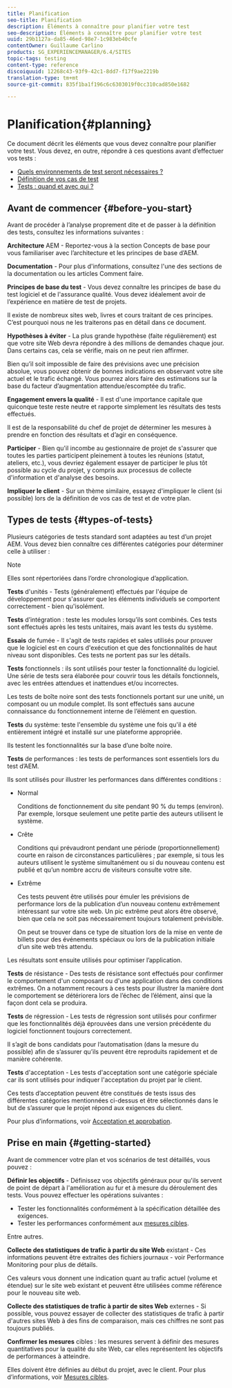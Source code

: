 ```yaml
---
title: Planification
seo-title: Planification
description: Éléments à connaître pour planifier votre test
seo-description: Éléments à connaître pour planifier votre test
uuid: 29b1127a-da85-46ed-98e7-1c983eb40cfe
contentOwner: Guillaume Carlino
products: SG_EXPERIENCEMANAGER/6.4/SITES
topic-tags: testing
content-type: reference
discoiquuid: 12268c43-93f9-42c1-8dd7-f17f9ae2219b
translation-type: tm+mt
source-git-commit: 835f1ba1f196c6c6303019f0cc310cad850e1682

---
```



# Planification{#planning}

Ce document décrit les éléments que vous devez connaître pour planifier votre test. Vous devez, en outre, répondre à ces questions avant d’effectuer vos tests :

* [Quels environnements de test seront nécessaires ?](/help/sites-developing/test-environments.md)
* [Définition de vos cas de test](/help/sites-developing/test-cases.md)
* [Tests : quand et avec qui ?](/help/sites-developing/when-who.md)

## Avant de commencer {#before-you-start}

Avant de procéder à l’analyse proprement dite et de passer à la définition des tests, consultez les informations suivantes :

**Architecture** AEM - Reportez-vous à la section Concepts de base pour vous familiariser avec l’architecture et les principes de base d’AEM.

**Documentation** - Pour plus d&#39;informations, consultez l&#39;une des sections de la documentation ou les articles Comment faire.

**Principes de base du test** - Vous devez connaître les principes de base du test logiciel et de l&#39;assurance qualité. Vous devez idéalement avoir de l’expérience en matière de test de projets.

Il existe de nombreux sites web, livres et cours traitant de ces principes. C’est pourquoi nous ne les traiterons pas en détail dans ce document.

**Hypothèses à éviter** - La plus grande hypothèse (faite régulièrement) est que votre site Web devra répondre à des millions de demandes chaque jour. Dans certains cas, cela se vérifie, mais on ne peut rien affirmer.

Bien qu’il soit impossible de faire des prévisions avec une précision absolue, vous pouvez obtenir de bonnes indications en observant votre site actuel et le trafic échangé. Vous pourrez alors faire des estimations sur la base du facteur d’augmentation attendue/escomptée du trafic.

**Engagement envers la qualité** - Il est d&#39;une importance capitale que quiconque teste reste neutre et rapporte simplement les résultats des tests effectués.

Il est de la responsabilité du chef de projet de déterminer les mesures à prendre en fonction des résultats et d’agir en conséquence.

**Participer** - Bien qu&#39;il incombe au gestionnaire de projet de s&#39;assurer que toutes les parties participent pleinement à toutes les réunions (statut, ateliers, etc.), vous devriez également essayer de participer le plus tôt possible au cycle du projet, y compris aux processus de collecte d&#39;information et d&#39;analyse des besoins.

**Impliquer le client** - Sur un thème similaire, essayez d&#39;impliquer le client (si possible) lors de la définition de vos cas de test et de votre plan.

## Types de tests {#types-of-tests}

Plusieurs catégories de tests standard sont adaptées au test d’un projet AEM. Vous devez bien connaître ces différentes catégories pour déterminer celle à utiliser :

>[!NOTE]
>
>Elles sont répertoriées dans l’ordre chronologique d’application.

**Tests** d&#39;unités - Tests (généralement) effectués par l&#39;équipe de développement pour s&#39;assurer que les éléments individuels se comportent correctement - bien qu&#39;isolément.

**Tests** d’intégration : teste les modules lorsqu’ils sont combinés. Ces tests sont effectués après les tests unitaires, mais avant les tests du système.

**Essais** de fumée - Il s&#39;agit de tests rapides et sales utilisés pour prouver que le logiciel est en cours d&#39;exécution et que des fonctionnalités de haut niveau sont disponibles. Ces tests ne portent pas sur les détails.

**Tests** fonctionnels : ils sont utilisés pour tester la fonctionnalité du logiciel. Une série de tests sera élaborée pour couvrir tous les détails fonctionnels, avec les entrées attendues et inattendues et/ou incorrectes.

Les tests de boîte noire sont des tests fonctionnels portant sur une unité, un composant ou un module complet. Ils sont effectués sans aucune connaissance du fonctionnement interne de l’élément en question.

**Tests** du système: teste l&#39;ensemble du système une fois qu&#39;il a été entièrement intégré et installé sur une plateforme appropriée.

Ils testent les fonctionnalités sur la base d’une boîte noire.

**Tests** de performances : les tests de performances sont essentiels lors du test d’AEM.

Ils sont utilisés pour illustrer les performances dans différentes conditions :

* Normal

   Conditions de fonctionnement du site pendant 90 % du temps (environ). Par exemple, lorsque seulement une petite partie des auteurs utilisent le système.

* Crête

   Conditions qui prévaudront pendant une période (proportionnellement) courte en raison de circonstances particulières ; par exemple, si tous les auteurs utilisent le système simultanément ou si du nouveau contenu est publié et qu’un nombre accru de visiteurs consulte votre site.

* Extrême

   Ces tests peuvent être utilisés pour émuler les prévisions de performance lors de la publication d’un nouveau contenu extrêmement intéressant sur votre site web. Un pic extrême peut alors être observé, bien que cela ne soit pas nécessairement toujours totalement prévisible.

   On peut se trouver dans ce type de situation lors de la mise en vente de billets pour des événements spéciaux ou lors de la publication initiale d’un site web très attendu.

Les résultats sont ensuite utilisés pour optimiser l’application.

**Tests** de résistance - Des tests de résistance sont effectués pour confirmer le comportement d&#39;un composant ou d&#39;une application dans des conditions extrêmes. On a notamment recours à ces tests pour illustrer la manière dont le comportement se détériorera lors de l’échec de l’élément, ainsi que la façon dont cela se produira.

**Tests** de régression - Les tests de régression sont utilisés pour confirmer que les fonctionnalités déjà éprouvées dans une version précédente du logiciel fonctionnent toujours correctement.

Il s’agit de bons candidats pour l’automatisation (dans la mesure du possible) afin de s’assurer qu’ils peuvent être reproduits rapidement et de manière cohérente.

**Tests** d&#39;acceptation - Les tests d&#39;acceptation sont une catégorie spéciale car ils sont utilisés pour indiquer l&#39;acceptation du projet par le client.

Ces tests d’acceptation peuvent être constitués de tests issus des différentes catégories mentionnées ci-dessus et être sélectionnés dans le but de s’assurer que le projet répond aux exigences du client.

Pour plus d’informations, voir [Acceptation et approbation](/help/sites-developing/acceptance-signoff.md).

## Prise en main {#getting-started}

Avant de commencer votre plan et vos scénarios de test détaillés, vous pouvez :

**Définir les objectifs** - Définissez vos objectifs généraux pour qu&#39;ils servent de point de départ à l&#39;amélioration au fur et à mesure du déroulement des tests. Vous pouvez effectuer les opérations suivantes :

* Tester les fonctionnalités conformément à la spécification détaillée des exigences.
* Tester les performances conformément aux [mesures cibles](/help/managing/best-practices-further-reference.md#key-performance-indicators-and-target-metrics).

Entre autres.

**Collecte des statistiques de trafic à partir du site Web** existant - Ces informations peuvent être extraites des fichiers journaux - voir Performance Monitoring pour plus de détails.

Ces valeurs vous donnent une indication quant au trafic actuel (volume et étendue) sur le site web existant et peuvent être utilisées comme référence pour le nouveau site web.

**Collecte des statistiques de trafic à partir de sites Web** externes - Si possible, vous pouvez essayer de collecter des statistiques de trafic à partir d&#39;autres sites Web à des fins de comparaison, mais ces chiffres ne sont pas toujours publiés.

**Confirmer les mesures** cibles : les mesures servent à définir des mesures quantitatives pour la qualité du site Web, car elles représentent les objectifs de performances à atteindre.

Elles doivent être définies au début du projet, avec le client. Pour plus d’informations, voir [Mesures cibles](/help/sites-developing/planning.md).
